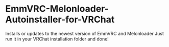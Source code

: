 # EmmVRC-Melonloader-Autoinstaller-for-VRChat
Installs or updates to the newest version of EmmVRC and Melonloader 
Just run it in your VRChat installation folder and done!
